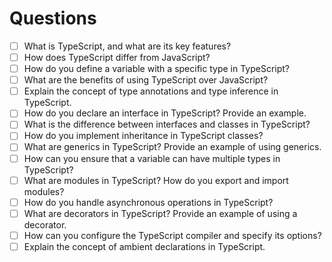 # Questions

- [ ] What is TypeScript, and what are its key features?
- [ ] How does TypeScript differ from JavaScript?
- [ ] How do you define a variable with a specific type in TypeScript?
- [ ] What are the benefits of using TypeScript over JavaScript?
- [ ] Explain the concept of type annotations and type inference in TypeScript.
- [ ] How do you declare an interface in TypeScript? Provide an example.
- [ ] What is the difference between interfaces and classes in TypeScript?
- [ ] How do you implement inheritance in TypeScript classes?
- [ ] What are generics in TypeScript? Provide an example of using generics.
- [ ] How can you ensure that a variable can have multiple types in TypeScript?
- [ ] What are modules in TypeScript? How do you export and import modules?
- [ ] How do you handle asynchronous operations in TypeScript?
- [ ] What are decorators in TypeScript? Provide an example of using a decorator.
- [ ] How can you configure the TypeScript compiler and specify its options?
- [ ] Explain the concept of ambient declarations in TypeScript.
